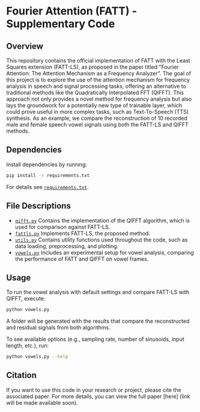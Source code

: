 # Fourier Attention (FATT) - Supplementary Code

## Overview

This repository contains the official implementation of FATT with the Least Squares extension (FATT-LS), as proposed in the paper titled "Fourier Attention: The Attention Mechanism as a Frequency Analyzer". The goal of this project is to explore the use of the attention mechanism for frequency analysis in speech and signal processing tasks, offering an alternative to traditional methods like the Quadratically Interpolated FFT (QIFFT). This approach not only provides a novel method for frequency analysis but also lays the groundwork for a potentially new type of trainable layer, which could prove useful in more complex tasks, such as Text-To-Speech (TTS) synthesis. As an example, we compare the reconstruction of 10 recorded male and female speech vowel signals using both the FATT-LS and QIFFT methods.

## Dependencies

Install dependencies by running:
```bash
pip install -r requirements.txt
```
For details see [`requirements.txt`](./requirements.txt).


## File Descriptions

- [`qifft.py`](./qifft.py) Contains the implementation of the QIFFT algorithm, which is used for comparison against FATT-LS.
- [`fattls.py`](./fattls.py) Implements FATT-LS, the proposed method.
- [`utils.py`](./utils.py) Contains utility functions used throughout the code, such as data loading, preprocessing, and plotting.
- [`vowels.py`](./vowels.py) Includes an experimental setup for vowel analysis, comparing the performance of FATT and QIFFT on vowel frames.

## Usage

To run the vowel analysis with default settings and compare FATT-LS with QIFFT, execute:

```bash
python vowels.py
```
A folder will be generated with the results that compare the reconstructed and residual signals from both algorithms.

To see available options (e.g., sampling rate, number of sinusoids, input length, etc.), run:
```bash
python vowels.py --help
```

## Citation

If you want to use this code in your research or project, please cite the associated paper. For more details, you can view the full paper [here] (link will be made available soon).
